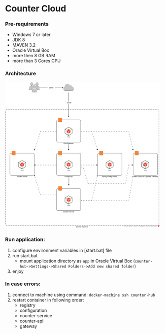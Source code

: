 # Counter Cloud
### Pre-requirements
* Windows 7 or later
* JDK 8
* MAVEN 3.2
* Oracle Virtual Box
* more then 8 GB RAM
* more than 3 Cores CPU

### Architecture
![Architecture](counter-cloud.jpg)

### Run application:
1. configure environment variables in [start.bat] file
2. run start.bat
	* mount application directory as `app` in Oracle Virtual Box (`counter-hub->Settings->Shared Folders->Add new shared folder`)
3. enjoy

### In case errors:
1. connect to machine using command: `docker-machine ssh counter-hub`
2. restart container in following order:
    * registry
	* configuration
	* counter-service
	* counter-api
	* gateway 
